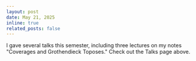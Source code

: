 ```yaml
---
layout: post
date: May 21, 2025
inline: true
related_posts: false
---
```


I gave several talks this semester, including three lectures on my notes "Coverages and Grothendieck Toposes." Check out the Talks page above.
